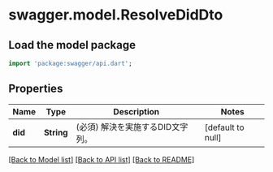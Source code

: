 # swagger.model.ResolveDidDto

## Load the model package
```dart
import 'package:swagger/api.dart';
```

## Properties
Name | Type | Description | Notes
------------ | ------------- | ------------- | -------------
**did** | **String** | (必須) 解決を実施するDID文字列。 | [default to null]

[[Back to Model list]](../README.md#documentation-for-models) [[Back to API list]](../README.md#documentation-for-api-endpoints) [[Back to README]](../README.md)

